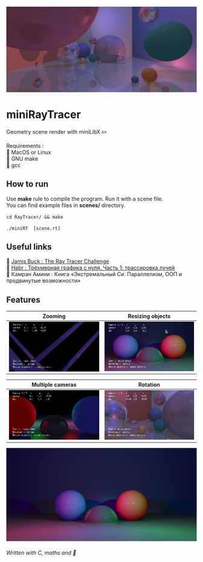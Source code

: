 ![](scenes/images/naturmort.png)
 
# miniRayTracer  
Geometry scene render with miniLibX :pencil2:

Requirements :  
 :small_orange_diamond: MacOS or Linux   
 :small_orange_diamond: GNU make  
 :small_orange_diamond: gcc


## How to run
 Use **make** rule to compile the program. Run it with a scene file.  
 You can find example files in **scenes/** directory.
``` 
cd RayTracer/ && make
``` 
```
./miniRT  [scene.rt]
```
## Useful links
 :small_blue_diamond: [Jamis Buck : The Ray Tracer Challenge](https://pragprog.com/titles/jbtracer/the-ray-tracer-challenge/)  
 :small_blue_diamond: [Habr : Трёхмерная графика с нуля. Часть 1: трассировка лучей](https://habr.com/ru/post/342510/)  
 :small_blue_diamond: Камран Амини : Книга «Экстремальный Cи. Параллелизм, ООП и продвинутые возможности»  

## Features
 
| Zooming | Resizing objects |
|:-----------------------------:|:----------------------------:|
|![](scenes/images/zooming.gif) |![](scenes/images/resizing_objects.gif)|

 Multiple cameras | Rotation |
|:-----------------------------:|:----------------------------:|
|![](scenes/images/multiple_cameras.gif) |![](scenes/images/rotation.gif)|

 ![](scenes/images/three_spheres.png)

###### Written with C, maths and :sparkling_heart:
